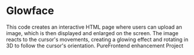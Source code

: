 # Glowface
This code creates an interactive HTML page where users can upload an image, which is then displayed and enlarged on the screen. The image reacts to the cursor's movements, creating a glowing effect and rotating in 3D to follow the cursor's orientation.
PureFrontend enhancement Project
